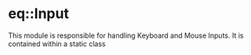 # eq::Input

This module is responsible for handling Keyboard and Mouse Inputs. It is contained within a static class